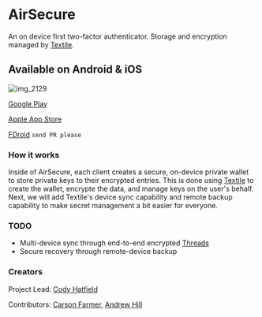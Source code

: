 # AirSecure

An on device first two-factor authenticator. Storage and encryption managed by [Textile](https://github.com/textileio/textile-go). 

## Available on Android & iOS

![img_2129](https://user-images.githubusercontent.com/370259/52906826-2a2e7a80-3212-11e9-9d63-c350b9823a85.png)

[Google Play](https://play.google.com/store/apps/details?id=io.textile.airsecure)

[Apple App Store](https://testflight.apple.com/join/dVh9i7hX)

[FDroid]() `send PR please`

### How it works

Inside of AirSecure, each client creates a secure, on-device private wallet to store private keys to their encrypted entries. This is done using [Textile](https://github.com/textileio/textile-go/wiki) to create the wallet, encrypte the data, and manage keys on the user's behalf. Next, we will add Textile's device sync capability and remote backup capability to make secret management a bit easier for everyone. 

### TODO

- Multi-device sync through end-to-end encrypted [Threads](https://medium.com/textileio/wip-textile-threads-whitepaper-just-kidding-6ce3a6624338)
- Secure recovery through remote-device backup

### Creators

Project Lead: [Cody Hatfield](https://github.com/codynhat)

Contributors: [Carson Farmer](https://twitter.com/carsonfarmer), [Andrew Hill](https://twitter.com/andrewxhill)
